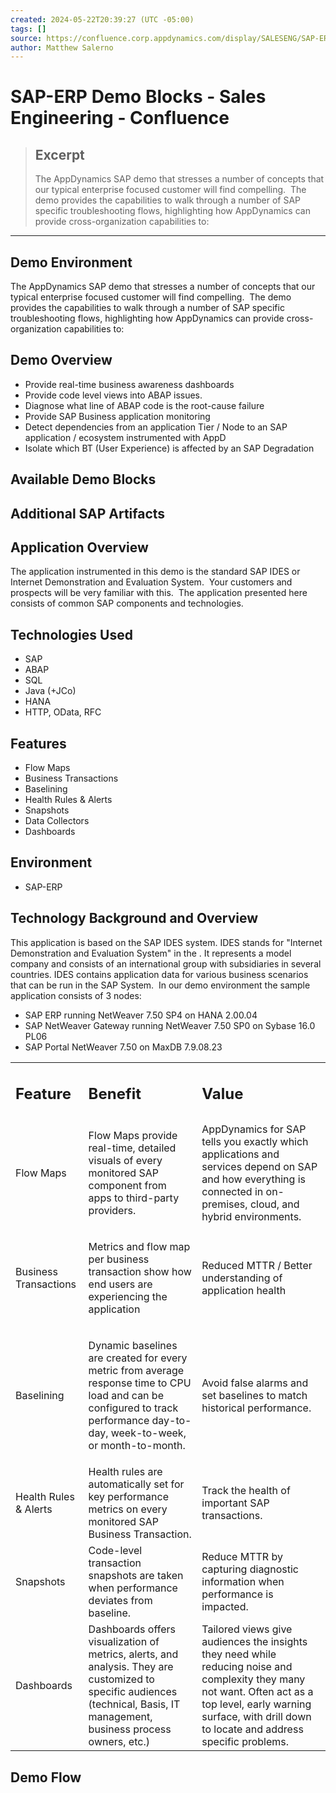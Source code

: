 ```yaml
---
created: 2024-05-22T20:39:27 (UTC -05:00)
tags: []
source: https://confluence.corp.appdynamics.com/display/SALESENG/SAP-ERP+Demo+Blocks
author: Matthew Salerno
---
```


# SAP-ERP Demo Blocks - Sales Engineering - Confluence

> ## Excerpt
> The AppDynamics SAP demo that stresses a number of concepts that our typical enterprise focused customer will find compelling.  The demo provides the capabilities to walk through a number of SAP specific troubleshooting flows, highlighting how AppDynamics can provide cross-organization capabilities to:

---
## Demo Environment

  
The AppDynamics SAP demo that stresses a number of concepts that our typical enterprise focused customer will find compelling.  The demo provides the capabilities to walk through a number of SAP specific troubleshooting flows, highlighting how AppDynamics can provide cross-organization capabilities to:

## Demo Overview

-   Provide real-time business awareness dashboards
-   Provide code level views into ABAP issues.
-   Diagnose what line of ABAP code is the root-cause failure
-   Provide SAP Business application monitoring
-   Detect dependencies from an application Tier / Node to an SAP application / ecosystem instrumented with AppD
-   Isolate which BT (User Experience) is affected by an SAP Degradation

## Available Demo Blocks

## Additional SAP Artifacts

## Application Overview

The application instrumented in this demo is the standard SAP IDES or Internet Demonstration and Evaluation System.  Your customers and prospects will be very familiar with this.  The application presented here consists of common SAP components and technologies. 

## Technologies Used

-   SAP
-   ABAP
-   SQL
-   Java (+JCo)
-   HANA
-   HTTP, OData, RFC

## Features

-   Flow Maps
-   Business Transactions
-   Baselining
-   Health Rules & Alerts
-   Snapshots
-   Data Collectors
-   Dashboards

## Environment

-   SAP-ERP

## Technology Background and Overview

This application is based on the SAP IDES system. IDES stands for "Internet Demonstration and Evaluation System" in the . It represents a model company and consists of an international group with subsidiaries in several countries. IDES contains application data for various business scenarios that can be run in the SAP System.  In our demo environment the sample application consists of 3 nodes:

-   SAP ERP running NetWeaver 7.50 SP4 on HANA 2.00.04
-   SAP NetWeaver Gateway running NetWeaver 7.50 SP0 on Sybase 16.0 PL06
-   SAP Portal NetWeaver 7.50 on MaxDB 7.9.08.23

<table data-tf-ready="true"><colgroup><col><col><col></colgroup><tbody><tr><td><h2 id="SAPERPDemoBlocks-Feature">Feature</h2></td><td><h2 id="SAPERPDemoBlocks-Benefit">Benefit</h2></td><td><h2 id="SAPERPDemoBlocks-Value">Value</h2></td></tr><tr><td><p><span>Flow Maps</span></p></td><td><p><span>Flow Maps provide real-time, detailed visuals of every monitored SAP component from apps to third-party providers.<br></span></p></td><td>AppDynamics for SAP tells you exactly which applications and services depend on SAP and how everything is connected in on-premises, cloud, and hybrid environments.</td></tr><tr><td><p><span>Business Transactions</span></p></td><td><p><span>Metrics and flow map per business transaction show how end users are experiencing the application</span></p></td><td><p><span>Reduced&nbsp;MTTR / Better understanding of application health</span></p></td></tr><tr><td><span>Baselining</span></td><td><p>Dynamic baselines are created for every metric from average response time to CPU load and can be configured to track performance day-to-day, week-to-week, or month-to-month.</p></td><td>Avoid false alarms and set baselines to match historical performance.</td></tr><tr><td>Health Rules &amp; Alerts</td><td>Health rules are automatically set for key performance metrics on every monitored SAP Business Transaction.</td><td>Track the health of important SAP transactions.</td></tr><tr><td><span>Snapshots</span></td><td>Code-level transaction snapshots are taken when performance deviates from baseline.</td><td>Reduce MTTR by capturing diagnostic information when performance is impacted.</td></tr><tr><td><span>Dashboards</span></td><td>Dashboards offers visualization of metrics, alerts, and analysis. They are customized to specific audiences (technical, Basis, IT management, business process owners, etc.)</td><td>Tailored views give audiences the insights they need while reducing noise and complexity they many not want. Often act as a top level, early warning surface, with drill down to locate and address specific problems.</td></tr></tbody></table>

## Demo Flow
